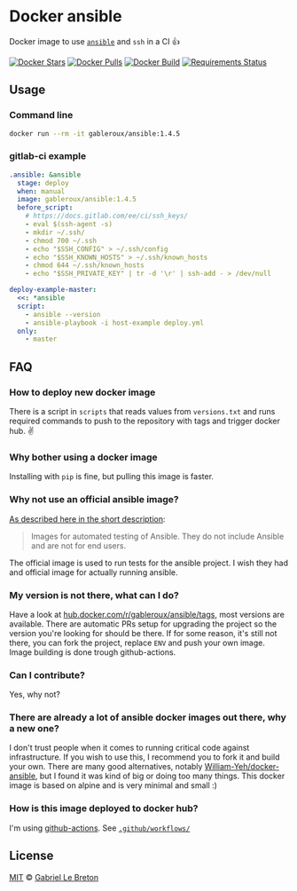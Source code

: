 # Docker ansible

Docker image to use [`ansible`](https://www.ansible.com/) and `ssh` in a CI :+1:

[![Docker Stars](https://img.shields.io/docker/stars/gableroux/ansible.svg)](https://hub.docker.com/r/gableroux/ansible)
[![Docker Pulls](https://img.shields.io/docker/pulls/gableroux/ansible.svg)](https://hub.docker.com/r/gableroux/ansible)
[![Docker Build](https://img.shields.io/docker/build/gableroux/ansible.svg)](https://hub.docker.com/r/gableroux/ansible)
[![Requirements Status](https://requires.io/github/GabLeRoux/docker-ansible/requirements.svg)](https://requires.io/github/GabLeRoux/docker-ansible/requirements/)

## Usage

### Command line

```bash
docker run --rm -it gableroux/ansible:1.4.5
```

### gitlab-ci example

```yaml
.ansible: &ansible
  stage: deploy
  when: manual
  image: gableroux/ansible:1.4.5
  before_script:
    # https://docs.gitlab.com/ee/ci/ssh_keys/
    - eval $(ssh-agent -s)
    - mkdir ~/.ssh/
    - chmod 700 ~/.ssh
    - echo "$SSH_CONFIG" > ~/.ssh/config
    - echo "$SSH_KNOWN_HOSTS" > ~/.ssh/known_hosts
    - chmod 644 ~/.ssh/known_hosts
    - echo "$SSH_PRIVATE_KEY" | tr -d '\r' | ssh-add - > /dev/null

deploy-example-master:
  <<: *ansible
  script:
    - ansible --version
    - ansible-playbook -i host-example deploy.yml
  only:
    - master
```

## FAQ

### How to deploy new docker image

There is a script in `scripts` that reads values from `versions.txt` and runs required commands to push to the repository with tags and trigger docker hub. :v:

### Why bother using a docker image

Installing with `pip` is fine, but pulling this image is faster.

### Why not use an official ansible image?

[As described here in the short description](https://store.docker.com/r/ansible/ansible):

> Images for automated testing of Ansible. They do not include Ansible and are not for end users.

The official image is used to run tests for the ansible project. I wish they had and official image for actually running ansible.

### My version is not there, what can I do?

Have a look at [hub.docker.com/r/gableroux/ansible/tags](https://hub.docker.com/r/gableroux/ansible/tags), most versions are available. There are automatic PRs setup for upgrading the project so the version you're looking for should be there. If for some reason, it's still not there, you can fork the project, replace `ENV` and push your own image. Image building is done trough github-actions.

### Can I contribute?

Yes, why not?

### There are already a lot of ansible docker images out there, why a new one?

I don't trust people when it comes to running critical code against infrastructure. If you wish to use this, I recommend you to fork it and build your own. There are many good alternatives, notably [William-Yeh/docker-ansible](https://github.com/William-Yeh/docker-ansible), but I found it was kind of big or doing too many things. This docker image is based on alpine and is very minimal and small :)

### How is this image deployed to docker hub?

I'm using [github-actions](https://github.com/features/actions). See [`.github/workflows/`](https://github.com/gableroux/docker-ansible/tree/main/.github/workflows/)

## License

[MIT](LICENSE.md) © [Gabriel Le Breton](https://gableroux.com)
